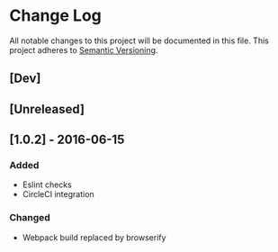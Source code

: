 # Change Log
All notable changes to this project will be documented in this file.
This project adheres to [Semantic Versioning](http://semver.org/).

## [Dev]

## [Unreleased]

## [1.0.2] - 2016-06-15
### Added
- Eslint checks
- CircleCI integration
### Changed
- Webpack build replaced by browserify
